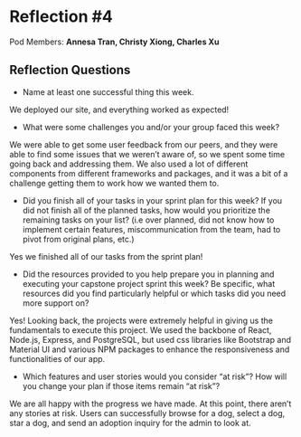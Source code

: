 # Reflection #4

Pod Members: **Annesa Tran, Christy Xiong, Charles Xu**

## Reflection Questions

* Name at least one successful thing this week.

We deployed our site, and everything worked as expected!

* What were some challenges you and/or your group faced this week?

We were able to get some user feedback from our peers, and they were able to find some issues that we weren’t aware of, so we spent some time going back and addressing them. We also used a lot of different components from different frameworks and packages, and it was a bit of a challenge getting them to work how we wanted them to.

* Did you finish all of your tasks in your sprint plan for this week? If you did not finish all of the planned tasks, how would you prioritize the remaining tasks on your list?  (i.e over planned, did not know how to implement certain features, miscommunication from the team, had to pivot from original plans, etc.)

Yes we finished all of our tasks from the sprint plan!

* Did the resources provided to you help prepare you in planning and executing your capstone project sprint this week? Be specific, what resources did you find particularly helpful or which tasks did you need more support on?

 Yes! Looking back, the projects were extremely helpful in giving us the fundamentals to execute this project. We used the backbone of React, Node.js, Express, and PostgreSQL, but used css libraries like Bootstrap and Material UI and various NPM packages to enhance the responsiveness and functionalities of our app.

* Which features and user stories would you consider “at risk”? How will you change your plan if those items remain “at risk”?

We are all happy with the progress we have made. At this point, there aren’t any stories at risk. Users can successfully browse for a dog, select a dog, star a dog, and send an adoption inquiry for the admin to look at.
